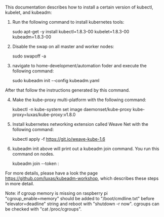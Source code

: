 This documentation describes how to install a certain version of kubectl, kubelet, and kubeadm:

1. Run the following command to install kubernetes tools:

	sudo apt-get -y install kubectl=1.8.3-00 kubelet=1.8.3-00 kubeadm=1.8.3-00 

2. Disable the swap on all master and worker nodes:

	sudo swapoff -a

3. navigate to home-development/automation foder and execute the following command:

	sudo kubeadm init --config kubeadm.yaml

After that follow the instructions generated by this command.

4. Make the kube-proxy multi-platform with the following command:

	kubectl -n kube-system set image daemonset/kube-proxy kube-proxy=luxas/kube-proxy:v1.8.0

5. Install kubernetes networking extension called Weave Net with the following command:

	kubectl apply -f https://git.io/weave-kube-1.6

6. kubeadm init above will print out a kubeadm join command. You run this command on nodes.

	kubeadm join --token <token> <master-ip>:<master-port>

For more details, please have a look the page https://github.com/luxas/kubeadm-workshop, which describes these steps in more detail.

Note: if cgroup memory is missing on raspberry pi "cgroup_enable=memory" should be added to "/boot/cmdline.txt" before "elevator=deadline" string and reboot with "shutdown -r now". cgroups can be checked with "cat /proc/cgroups".
